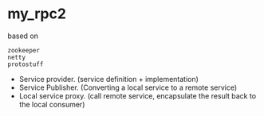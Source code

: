 # my_rpc2


based on 
```
zookeeper
netty
protostuff
```

- Service provider. (service definition + implementation)
- Service Publisher. (Converting a local service to a remote service)
- Local service proxy. (call remote service, encapsulate the result back to the local consumer)
